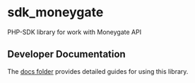 # sdk_moneygate

PHP-SDK library for work with Moneygate API


## Developer Documentation ##

The [docs folder](docs/) provides detailed guides for using this library.